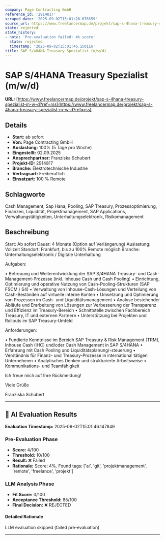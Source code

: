 ```yaml
---
company: Page Contracting GmbH
reference_id: '2914817'
scraped_date: '2025-09-02T15:01:28.676659'
source_url: https://www.freelancermap.de/projekt/sap-s-4hana-treasury-spezialist-m-w-d?ref=rss
state: rejected
state_history:
- note: 'Pre-evaluation failed: 4% score'
  state: rejected
  timestamp: '2025-09-02T15:01:46.150116'
title: SAP S/4HANA Treasury Spezialist (m/w/d)
---
```



# SAP S/4HANA Treasury Spezialist (m/w/d)
**URL:** [https://www.freelancermap.de/projekt/sap-s-4hana-treasury-spezialist-m-w-d?ref=rss](https://www.freelancermap.de/projekt/sap-s-4hana-treasury-spezialist-m-w-d?ref=rss)
## Details
- **Start:** ab sofort
- **Von:** Page Contracting GmbH
- **Auslastung:** 100% (5 Tage pro Woche)
- **Eingestellt:** 02.09.2025
- **Ansprechpartner:** Franziska Schubert
- **Projekt-ID:** 2914817
- **Branche:** Elektrotechnische Industrie
- **Vertragsart:** Freiberuflich
- **Einsatzart:** 100
                                                % Remote

## Schlagworte
Cash Management, Sap Hana, Pooling, SAP Treasury, Prozessoptimierung, Finanzen, Liquidität, Projektmanagement, SAP Applications, Verwaltungstätigkeiten, Unterhaltungselektronik, Risikomanagement

## Beschreibung
Start: Ab sofort
Dauer: 4 Monate (Option auf Verlängerung)
Auslastung: Vollzeit
Standort: Frankfurt, bis zu 100% Remote möglich
Branche: Unterhaltungselektronik / Digitale Unterhaltung

Aufgaben:

• Betreuung und Weiterentwicklung der SAP S/4HANA Treasury- und Cash-Management-Prozesse (inkl. Inhouse Cash und Cash Pooling)
• Einrichtung, Optimierung und operative Nutzung von Cash-Pooling-Strukturen (SAP FSCM / S4)
• Verwaltung von Inhouse-Cash-Lösungen und Verteilung von Cash-Beständen auf virtuelle interne Konten
• Umsetzung und Optimierung von Prozessen im Cash- und Liquiditätsmanagement
• Analyse bestehender Abläufe und Erarbeitung von Lösungen zur Verbesserung der Transparenz und Effizienz im Treasury-Bereich
• Schnittstelle zwischen Fachbereich Treasury, IT und externen Partnern
• Unterstützung bei Projekten und Rollouts im SAP Treasury-Umfeld

Anforderungen:

• Fundierte Kenntnisse im Bereich SAP Treasury & Risk Management (TRM), Inhouse Cash (IHC) und/oder Cash Management in SAP S/4HANA
• Erfahrung mit Cash Pooling und Liquiditätsplanung/-steuerung
• Verständnis für Finanz- und Treasury-Prozesse in international tätigen Unternehmen
• Analytisches Denken und strukturierte Arbeitsweise
• Kommunikations- und Teamfähigkeit

Ich freue mich auf Ihre Rückmeldung!

Viele Grüße

Franziska Schubert

---

## 🤖 AI Evaluation Results

**Evaluation Timestamp:** 2025-09-02T15:01:46.147849

### Pre-Evaluation Phase
- **Score:** 4/100
- **Threshold:** 10/100
- **Result:** ❌ Failed
- **Rationale:** Score: 4%. Found tags: ['ai', 'git', 'projektmanagement', 'remote', 'freelance', 'projekt']

### LLM Analysis Phase
- **Fit Score:** 0/100
- **Acceptance Threshold:** 85/100
- **Final Decision:** ❌ REJECTED

#### Detailed Rationale
LLM evaluation skipped (failed pre-evaluation)

---
